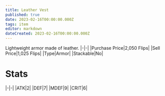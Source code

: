 ```yaml
---
title: Leather Vest
published: true
date: 2023-02-16T00:00:00.000Z
tags: item
editor: markdown
dateCreated: 2023-02-16T00:00:00.000Z
---
```


Lightweight armor made of leather.
|-|-|
|Purchase Price|2,050 Flips|
|Sell Price|1,025 Flips|
|Type|Armor|
|Stackable|No|

# Stats
|-|-|
|ATK|2|
|DEF|7|
|MDEF|9|
|CRIT|6|

